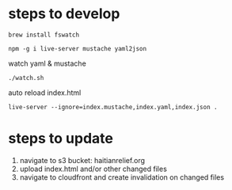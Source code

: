 # steps to develop

```
brew install fswatch

npm -g i live-server mustache yaml2json
```

watch yaml & mustache
```
./watch.sh
```

auto reload index.html
```
live-server --ignore=index.mustache,index.yaml,index.json .
```

# steps to update

1. navigate to s3 bucket: haitianrelief.org
1. upload index.html and/or other changed files
1. navigate to cloudfront and create invalidation on changed files
